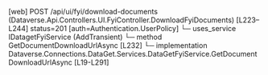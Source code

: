[web] POST /api/ui/fyi/download-documents  (Dataverse.Api.Controllers.UI.FyiController.DownloadFyiDocuments)  [L223–L244] status=201 [auth=Authentication.UserPolicy]
  └─ uses_service IDatagetFyiService (AddTransient)
    └─ method GetDocumentDownloadUrlAsync [L232]
      └─ implementation Dataverse.Connections.DataGet.Services.DataGetFyiService.GetDocumentDownloadUrlAsync [L19-L291]

